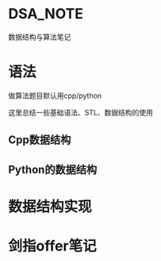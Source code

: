 # DSA_NOTE
数据结构与算法笔记

# 语法

做算法题目默认用cpp/python

这里总结一些基础语法、STL、数据结构的使用

## Cpp数据结构

## Python的数据结构


# 数据结构实现


# 剑指offer笔记

